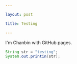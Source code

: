 ```yaml
---

layout: post

title: Testing

---
```



I'm Chanbin with GitHub pages.

```java
String str = "testing";
System.out.printin(str);
```
